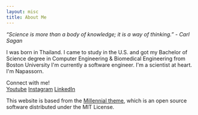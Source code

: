 ```yaml
---
layout: misc
title: About Me
---
```

*“Science is more than a body of knowledge; it is a way of thinking.” - Carl Sagan*

I was born in Thailand. I came to study in the U.S. and got my Bachelor of Science degree in Computer Engineering & Biomedical Engineering from Boston University I'm currently a software engineer. I'm a scientist at heart. I'm Napassorn.

Connect with me!  
[Youtube](https://www.youtube.com/channel/UCVx7MO0W8o9ZmsivUuFKC0A)
[Instagram](https://www.instagram.com/pearysphoto/)
[LinkedIn](https://www.linkedin.com/in/napassornlerdsudwichai/)  
 

This website is based from the [Millennial theme](https://lenpaul.github.io/Millennial/), which is an open source software distributed under the MIT License.
